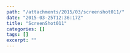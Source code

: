 ```yaml
---
path: "/attachments/2015/03/screenshot011/"
date: "2015-03-25T12:36:17Z"
title: "ScreenShot011"
categories: []
tags: []
excerpt: ""
---
```


